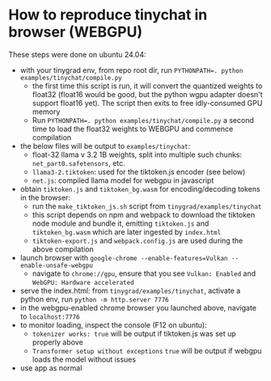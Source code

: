 # How to reproduce tinychat in browser (WEBGPU)

These steps were done on ubuntu 24.04:

- with your tinygrad env, from repo root dir, run `PYTHONPATH=. python examples/tinychat/compile.py`
    - the first time this script is run, it will convert the quantized weights to float32 (float16 would be good, but the python wgpu adapter doesn't support float16 yet). The script then exits to free idly-consumed GPU memory
    - Run `PYTHONPATH=. python examples/tinychat/compile.py` a second time to load the float32 weights to WEBGPU and commence compilation
- the below files will be output to `examples/tinychat`:
    - float-32 llama v 3.2 1B weights, split into multiple such chunks: `net_part0.safetensors`, etc.
    - `llama3-2.tiktoken`: used for the tiktoken.js encoder (see below)
    - `net.js`: compiled llama model for webgpu in javascript
- obtain `tiktoken.js` and `tiktoken_bg.wasm` for encoding/decoding tokens in the browser:
    - run the `make_tiktoken_js.sh` script from `tinygrad/examples/tinychat`
    - this script depends on npm and webpack to download the tiktoken node module and bundle it, emitting `tiktoken.js` and `tiktoken_bg.wasm` which are later ingested by `index.html`
    - `tiktoken-export.js` and `webpack.config.js` are used during the above compilation
- launch browser with `google-chrome --enable-features=Vulkan --enable-unsafe-webgpu`
    - navigate to `chrome://gpu`, ensure that you see `Vulkan: Enabled` and `WebGPU: Hardware accelerated`
- serve the index.html: from `tinygrad/examples/tinychat`, activate a python env, run `python -m http.server 7776`
- in the webgpu-enabled chrome browser you launched above, navigate to `localhost:7776`
- to monitor loading, inspect the console (F12 on ubuntu):
    - `tokenizer works: true` will be output if tiktoken.js was set up properly above
    - `Transformer setup without exceptions` `true` will be output if webgpu loads the model without issues
- use app as normal